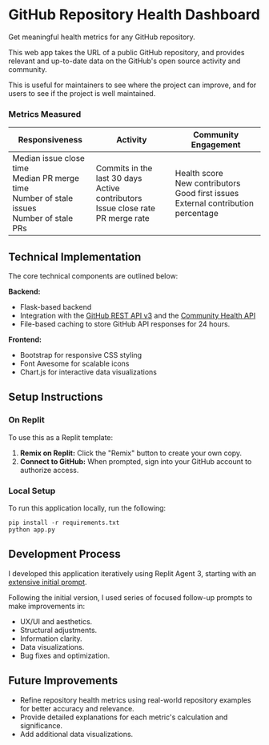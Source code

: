 # GitHub Repository Health Dashboard

Get meaningful health metrics for any GitHub repository.

This web app takes the URL of a public GitHub repository, and provides relevant and up-to-date data on the GitHub's open source activity and community.

This is useful for maintainers to see where the project can improve, and for users to see if the project is well maintained.

### Metrics Measured
| Responsiveness | Activity | Community Engagement |
|---|---|---|
| Median issue close time<br>Median PR merge time<br>Number of stale issues<br>Number of stale PRs | Commits in the last 30 days<br>Active contributors<br>Issue close rate<br>PR merge rate | Health score<br>New contributors<br>Good first issues<br>External contribution percentage |

## Technical Implementation

The core technical components are outlined below:

**Backend:**
*   Flask-based backend
*   Integration with the [GitHub REST API v3](https://docs.github.com/en/rest) and the [Community Health API](https://docs.github.com/en/rest/metrics/community)
*  File-based caching to store GitHub API responses for 24 hours.

**Frontend:**
*   Bootstrap for responsive CSS styling
*   Font Awesome for scalable icons
*   Chart.js for interactive data visualizations

## Setup Instructions

### On Replit

To use this as a Replit template:

1.  **Remix on Replit:** Click the "Remix" button to create your own copy.
2.  **Connect to GitHub:** When prompted, sign into your GitHub account to authorize access.

### Local Setup

To run this application locally, run the following:

```
pip install -r requirements.txt
python app.py
```

## Development Process

I developed this application iteratively using Replit Agent 3, starting with an [extensive initial prompt](attached_assets/Pasted--GitHub-Repository-Health-Dashboard-Build-a-Flask-web-app-analyzing-GitHub-repo-health-metrics-w--1758717270345_1758717270345.txt).

Following the initial version, I used series of focused follow-up prompts to make improvements in:
*   UX/UI and aesthetics.
*   Structural adjustments.
*   Information clarity.
*   Data visualizations.
*   Bug fixes and optimization.

## Future Improvements

*   Refine repository health metrics using real-world repository examples for better accuracy and relevance.
*   Provide detailed explanations for each metric's calculation and significance.
*   Add additional data visualizations.